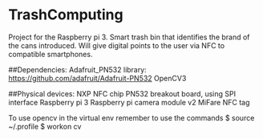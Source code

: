 # TrashComputing
Project for the Raspberry pi 3.
Smart trash bin that identifies the brand of the cans introduced.
Will give digital points to the user via NFC to compatible smartphones.

##Dependencies:
Adafruit_PN532 library: https://github.com/adafruit/Adafruit-PN532
OpenCV3

##Physical devices:
NXP NFC chip PN532 breakout board, using SPI interface
Raspberry pi 3
Raspberry pi camera module v2
MiFare NFC tag

To use opencv in the virtual env remember to use the commands
$ source ~/.profile
$ workon cv

